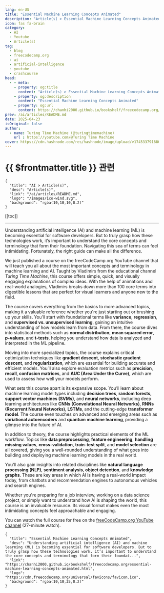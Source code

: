 ```yaml
---
lang: en-US
title: "Essential Machine Learning Concepts Animated"
description: "Article(s) > Essential Machine Learning Concepts Animated"
icon: fas fa-brain
category:
  - AI
  - Youtube
  - Article(s)
tag:
  - blog
  - freecodecamp.org
  - ai
  - artificial-intelligence
  - youtube
  - crashcourse
head:
  - - meta:
    - property: og:title
      content: "Article(s) > Essential Machine Learning Concepts Animated"
    - property: og:description
      content: "Essential Machine Learning Concepts Animated"
    - property: og:url
      content: https://chanhi2000.github.io/bookshelf/freecodecamp.org/essential-machine-learning-concepts-animated.html
prev: /ai/articles/README.md
date: 2025-04-23
isOriginal: false
author:
  - name: Turing Time Machine (@turingtimemachine)
    url : https://youtube.com/@Turing Time Machine
cover: https://cdn.hashnode.com/res/hashnode/image/upload/v1745337916808/108914f8-f399-4359-9bb5-75e9fee9c0aa.png
---
```


# {{ $frontmatter.title }} 관련

```component VPCard
{
  "title": "AI > Article(s)",
  "desc": "Article(s)",
  "link": "/ai/articles/README.md",
  "logo": "/images/ico-wind.svg",
  "background": "rgba(10,10,10,0.2)"
}
```

[[toc]]

---

<SiteInfo
  name="Essential Machine Learning Concepts Animated"
  desc="Understanding artificial intelligence (AI) and machine learning (ML) is becoming essential for software developers. But to truly grasp how these technologies work, it’s important to understand the core concepts and terminology that form their foundat..."
  url="https://freecodecamp.org/news/essential-machine-learning-concepts-animated"
  logo="https://cdn.freecodecamp.org/universal/favicons/favicon.ico"
  preview="https://cdn.hashnode.com/res/hashnode/image/upload/v1745337916808/108914f8-f399-4359-9bb5-75e9fee9c0aa.png"/>

Understanding artificial intelligence (AI) and machine learning (ML) is becoming essential for software developers. But to truly grasp how these technologies work, it’s important to understand the core concepts and terminology that form their foundation. Navigating this sea of terms can feel intimidating. Fortunately, the right guide can make all the difference.

We just published a course on the freeCodeCamp.org YouTube channel that will teach you all about the most important concepts and terminology in machine learning and AI. Taught by Vladimirs from the educational channel *Turing Time Machine*, this course offers simple, quick, and visually engaging explanations of complex ideas. With the help of animations and real-world analogies, Vladimirs breaks down more than 100 core terms into digestible lessons that are perfect for visual learners and anyone new to the field.

The course covers everything from the basics to more advanced topics, making it a valuable reference whether you're just starting out or brushing up your skills. You’ll start with foundational terms like **variance**, **regression**, and **supervised vs. unsupervised learning**, gaining an intuitive understanding of how models learn from data. From there, the course dives into statistical methods such as **normal distribution**, **mean squared error**, **p-values**, and **t-tests**, helping you understand how data is analyzed and interpreted in the ML pipeline.

Moving into more specialized topics, the course explains critical optimization techniques like **gradient descent**, **stochastic gradient descent**, and **regularization**, which are essential for building accurate and efficient models. You’ll also explore evaluation metrics such as **precision**, **recall**, **confusion matrices**, and **AUC (Area Under the Curve)**, which are used to assess how well your models perform.

What sets this course apart is its expansive scope. You’ll learn about machine learning model types including **decision trees**, **random forests**, **support vector machines (SVMs)**, and **neural networks**, including deep learning architectures like **CNNs (Convolutional Neural Networks)**, **RNNs (Recurrent Neural Networks)**, **LSTMs**, and the cutting-edge **transformer model**. The course even touches on advanced and emerging areas such as **variational autoencoders** and **quantum machine learning**, providing a glimpse into the future of AI.

In addition to theory, the course highlights practical elements of the ML workflow. Topics like **data preprocessing**, **feature engineering**, **handling missing values**, **cross-validation**, **train-test split**, and **model selection** are all covered, giving you a well-rounded understanding of what goes into building and deploying machine learning models in the real world.

You'll also gain insights into related disciplines like **natural language processing (NLP)**, **sentiment analysis**, **object detection**, and **knowledge graphs**. These are key areas in which AI is having a real-world impact today, from chatbots and recommendation engines to autonomous vehicles and search engines.

Whether you're preparing for a job interview, working on a data science project, or simply want to understand how AI is shaping the world, this course is an invaluable resource. Its visual format makes even the most intimidating concepts feel approachable and engaging.

You can watch the full course for free on the [<VPIcon icon="fa-brands fa-youtube"/>freeCodeCamp.org YouTube channel](https://youtu.be/PcbuKRNtCUc) (27-minute watch).

<VidStack src="youtube/PcbuKRNtCUc" />

<!-- TODO: add ARTICLE CARD -->
```component VPCard
{
  "title": "Essential Machine Learning Concepts Animated",
  "desc": "Understanding artificial intelligence (AI) and machine learning (ML) is becoming essential for software developers. But to truly grasp how these technologies work, it’s important to understand the core concepts and terminology that form their foundat...",
  "link": "https://chanhi2000.github.io/bookshelf/freecodecamp.org/essential-machine-learning-concepts-animated.html",
  "logo": "https://cdn.freecodecamp.org/universal/favicons/favicon.ico",
  "background": "rgba(10,10,35,0.2)"
}
```

